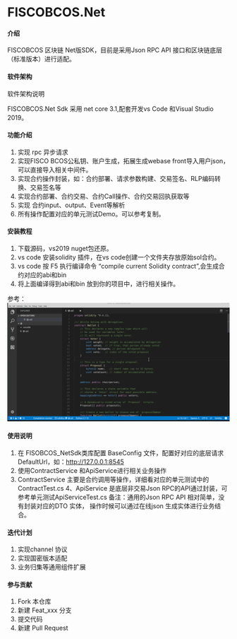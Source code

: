 # FISCOBCOS.Net

#### 介绍
FISCOBCOS 区块链 Net版SDK，目前是采用Json RPC API 接口和区块链底层（标准版本）进行适配。


#### 软件架构
软件架构说明

FISCOBCOS.Net Sdk 采用 net core 3.1,配套开发vs Code 和Visual Studio 2019。


#### 功能介绍

1.  实现 rpc 异步请求
2.  实现FISCO BCOS公私钥、账户生成，拓展生成webase front导入用户json，
 可以直接导入相关中间件。
3.  实现合约操作封装，如：合约部署、请求参数构建、交易签名、RLP编码转换、交易签名等
4.  实现合约部署、合约交易、合约Call操作、合约交易回执获取等
5.  实现 合约input、output、Event等解析
6.  所有操作配置对应的单元测试Demo。可以参考复制。

#### 安装教程

1.  下载源码，vs2019 nuget包还原。
2. vs code 安装solidity 插件，在vs code创建一个文件夹存放原始sol合约。
3. vs code 按 F5 执行编译命令 “compile current Solidity contract”,会生成合约对应的abi和bin
4. 将上面编译得到abi和bin 放到你的项目中，进行相关操作。

参考：
![Image text](https://github.com/linbin524/FISCOBCOS.Net/blob/main/Img/how-to-use-console-generator1.gif)

#### 使用说明

1. 在 FISOBCOS_NetSdk类库配置 BaseConfig 文件，配置好对应的底层请求DefaultUrl，如：http://127.0.0.1:8545
2. 使用ContractService 和ApiService进行相关业务操作
3. ContractService 主要是合约调用等操作，详细看对应的单元测试中的ContractTest.cs
4、ApiService 是底层非交易Json RPC的API通过封装，可参考单元测试ApiServiceTest.cs
备注：通用的Json RPC API 相对简单，没有封装对应的DTO 实体，
操作时候可以通过在线json 生成实体进行业务结合。

#### 迭代计划

1. 实现channel 协议
2. 实现国密版本适配
3. 业务归集等通用组件扩展


#### 参与贡献

1.  Fork 本仓库
2.  新建 Feat_xxx 分支
3.  提交代码
4.  新建 Pull Request


